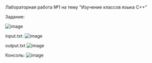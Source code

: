 Лабораторная работа №1 на тему "Изучение классов языка С++"


Задание:

![image](https://github.com/escazzz/lab1-2-cpp/assets/112803813/da0fd791-50b1-4f7f-92ed-992c558a0e83)



input.txt:
![image](https://github.com/escazzz/lab1-2-cpp/assets/112803813/c4d46372-0ed0-47d5-990d-fadf5ed0fedb)



output.txt
![image](https://github.com/escazzz/lab1-2-cpp/assets/112803813/f845ca58-bf74-4ca5-9857-567f476d9145)



Консоль:
![image](https://github.com/escazzz/lab1-2-cpp/assets/112803813/57f251ee-5759-433a-b1e4-8d2d36310f82)




